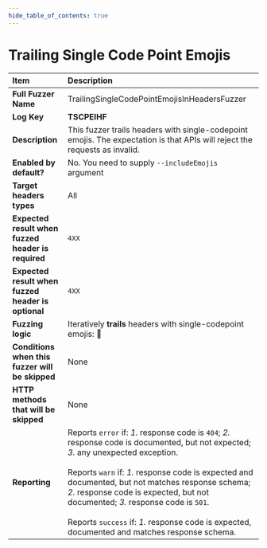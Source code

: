 ```yaml
--- 
hide_table_of_contents: true
---
```


# Trailing Single Code Point Emojis

| Item                                               | Description                                                                                                                                                                                                                                                                                                                                                                                                                                 |
|:---------------------------------------------------|:--------------------------------------------------------------------------------------------------------------------------------------------------------------------------------------------------------------------------------------------------------------------------------------------------------------------------------------------------------------------------------------------------------------------------------------------|
| **Full Fuzzer Name**                               | TrailingSingleCodePointEmojisInHeadersFuzzer                                                                                                                                                                                                                                                                                                                                                                                                |
| **Log Key**                                        | **TSCPEIHF**                                                                                                                                                                                                                                                                                                                                                                                                                                |
| **Description**                                    | This fuzzer trails headers with single-codepoint emojis. The expectation is that APIs will reject the requests as invalid.                                                                                                                                                                                                                                                                                                                  |
| **Enabled by default?**                            | No. You need to supply `--includeEmojis` argument                                                                                                                                                                                                                                                                                                                                                                                           |
| **Target headers types**                           | All                                                                                                                                                                                                                                                                                                                                                                                                                                         |
| **Expected result when fuzzed header is required** | `4XX`                                                                                                                                                                                                                                                                                                                                                                                                                                       |
| **Expected result when fuzzed header is optional** | `4XX`                                                                                                                                                                                                                                                                                                                                                                                                                                       |
| **Fuzzing logic**                                  | Iteratively **trails** headers with single-codepoint emojis: 👾                                                                                                                                                                                                                                                                                                                                                                             |
| **Conditions when this fuzzer will be skipped**    | None                                                                                                                                                                                                                                                                                                                                                                                                                                        |
| **HTTP methods that will be skipped**              | None                                                                                                                                                                                                                                                                                                                                                                                                                                        |
| **Reporting**                                      | Reports `error` if: *1.* response code is `404`; *2.* response code is documented, but not expected; *3.* any unexpected exception. <br/><br/> Reports `warn` if: *1.* response code is expected and documented, but not matches response schema; *2.* response code is expected, but not documented; *3.* response code is `501`. <br/><br/> Reports `success` if: *1.* response code is expected, documented and matches response schema. | 
